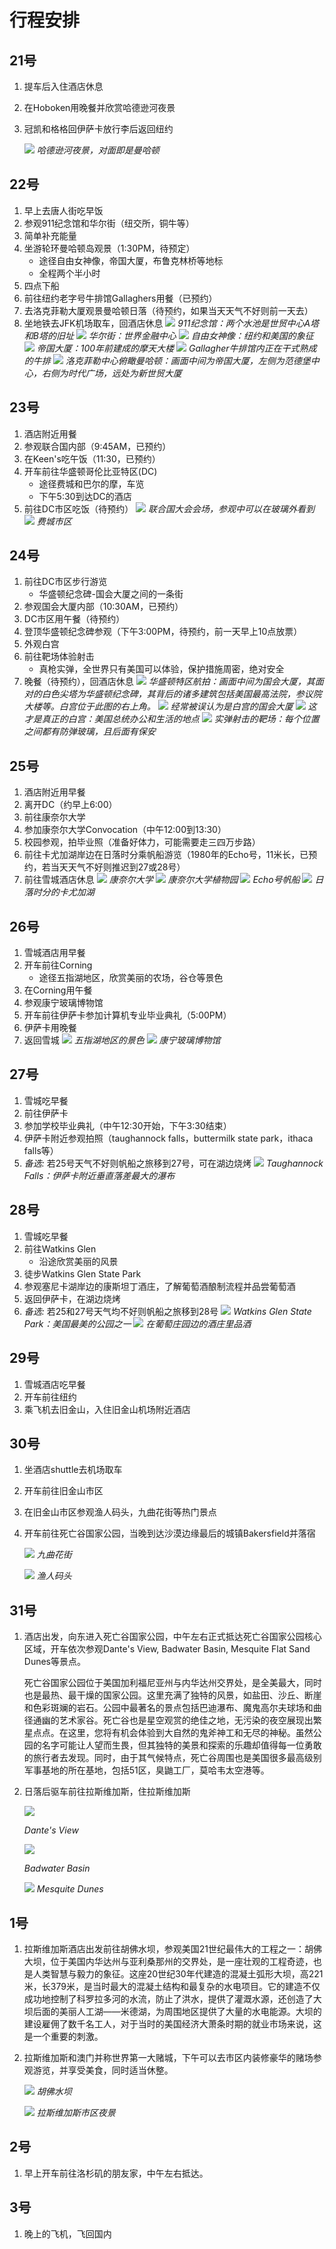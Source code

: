 # 行程安排

## 21号
1. 提车后入住酒店休息

2. 在Hoboken用晚餐并欣赏哈德逊河夜景

3. 冠凯和格格回伊萨卡放行李后返回纽约

   ![](hoboken.jpeg)
   *哈德逊河夜景，对面即是曼哈顿*

## 22号
1. 早上去唐人街吃早饭
2. 参观911纪念馆和华尔街（纽交所，铜牛等）
3. 简单补充能量
4. 坐游轮环曼哈顿岛观景（1:30PM，待预定）
   - 途径自由女神像，帝国大厦，布鲁克林桥等地标
   - 全程两个半小时
5. 四点下船
6. 前往纽约老字号牛排馆Gallaghers用餐（已预约）
7. 去洛克菲勒大厦观景曼哈顿日落（待预约，如果当天天气不好则前一天去）
8. 坐地铁去JFK机场取车，回酒店休息
![](911.jpeg)
*911纪念馆：两个水池是世贸中心A塔和B塔的旧址*
![](wallstreet.jpeg)
*华尔街：世界金融中心*
![](statue.jpeg)
*自由女神像：纽约和美国的象征*
![](empire.jpeg)
*帝国大厦：100年前建成的摩天大楼*
![](gallagher.jpeg)
*Gallagher牛排馆内正在干式熟成的牛排*
![](rock.jpeg)
*洛克菲勒中心俯瞰曼哈顿：画面中间为帝国大厦，左侧为范德堡中心，右侧为时代广场，远处为新世贸大厦*

## 23号
1. 酒店附近用餐
2. 参观联合国内部（9:45AM，已预约）
3. 在Keen's吃午饭（11:30，已预约）
4. 开车前往华盛顿哥伦比亚特区(DC)
   - 途径费城和巴尔的摩，车览
   - 下午5:30到达DC的酒店
5. 前往DC市区吃饭（待预约）
![](un.jpeg)
*联合国大会会场，参观中可以在玻璃外看到*
![](phily.jpg)
*费城市区*

## 24号
1. 前往DC市区步行游览
   - 华盛顿纪念碑-国会大厦之间的一条街
2. 参观国会大厦内部（10:30AM，已预约）
3. DC市区用午餐（待预约）
4. 登顶华盛顿纪念碑参观（下午3:00PM，待预约，前一天早上10点放票）
5. 外观白宫
6. 前往靶场体验射击
   - 真枪实弹，全世界只有美国可以体验，保护措施周密，绝对安全
7. 晚餐（待预约），回酒店休息
![](dc.jpeg)
*华盛顿特区航拍：画面中间为国会大厦，其面对的白色尖塔为华盛顿纪念碑，其背后的诸多建筑包括美国最高法院，参议院大楼等。白宫位于此图的右上角。*
![](capitol.jpeg)
*经常被误认为是白宫的国会大厦*
![](whitehouse.jpeg)
*这才是真正的白宫：美国总统办公和生活的地点*
![](guntry.jpeg)
*实弹射击的靶场：每个位置之间都有防弹玻璃，且后面有保安*


## 25号
1. 酒店附近用早餐
2. 离开DC（约早上6:00）
3. 前往康奈尔大学
4. 参加康奈尔大学Convocation（中午12:00到13:30）
5. 校园参观，拍毕业照（准备好体力，可能需要走三四万步路）
6. 前往卡尤加湖岸边在日落时分乘帆船游览（1980年的Echo号，11米长，已预约，若当天天气不好则推迟到27或28号）
7. 前往雪城酒店休息
![](cornell.jpeg)
*康奈尔大学*
![](botanic.jpeg)
*康奈尔大学植物园*
![](morgan38.jpeg)
*Echo号帆船*
![](cayuga.jpeg)
*日落时分的卡尤加湖*

## 26号
1. 雪城酒店用早餐
2. 开车前往Corning
   - 途径五指湖地区，欣赏美丽的农场，谷仓等景色
3. 在Corning用午餐
4. 参观康宁玻璃博物馆
5. 开车前往伊萨卡参加计算机专业毕业典礼（5:00PM）
6. 伊萨卡用晚餐
7. 返回雪城
![](fingerlakes.jpeg)
*五指湖地区的景色*
![](corning.jpeg)
*康宁玻璃博物馆*

## 27号
1. 雪城吃早餐
2. 前往伊萨卡
3. 参加学校毕业典礼（中午12:30开始，下午3:30结束）
4. 伊萨卡附近参观拍照（taughannock falls，buttermilk state park，ithaca falls等）
5. *备选:* 若25号天气不好则帆船之旅移到27号，可在湖边烧烤
![](tau.jpeg)
*Taughannock Falls：伊萨卡附近垂直落差最大的瀑布*

## 28号
1. 雪城吃早餐
2. 前往Watkins Glen
   - 沿途欣赏美丽的风景
3. 徒步Watkins Glen State Park
4. 参观塞尼卡湖岸边的康斯坦丁酒庄，了解葡萄酒酿制流程并品尝葡萄酒
5. 返回伊萨卡，在湖边烧烤
6. *备选:* 若25和27号天气均不好则帆船之旅移到28号
![](watkins.jpeg)
*Watkins Glen State Park：美国最美的公园之一*
![](konstantin.jpeg)
*在葡萄庄园边的酒庄里品酒*

## 29号
1. 雪城酒店吃早餐
2. 开车前往纽约
3. 乘飞机去旧金山，入住旧金山机场附近酒店



## 30号

1. 坐酒店shuttle去机场取车

2. 开车前往旧金山市区

3. 在旧金山市区参观渔人码头，九曲花街等热门景点

4. 开车前往死亡谷国家公园，当晚到达沙漠边缘最后的城镇Bakersfield并落宿

   ![](lombard.jpeg)
   *九曲花街*

   ![](fisherman.jpeg)
   *渔人码头*

## 31号

1. 酒店出发，向东进入死亡谷国家公园，中午左右正式抵达死亡谷国家公园核心区域，开车依次参观Dante's View, Badwater Basin, Mesquite Flat Sand Dunes等景点。

   死亡谷国家公园位于美国加利福尼亚州与内华达州交界处，是全美最大，同时也是最热、最干燥的国家公园。这里充满了独特的风景，如盐田、沙丘、断崖和色彩斑斓的岩石。公园中最著名的景点包括巴迪瀑布、魔鬼高尔夫球场和曲径通幽的艺术家谷。死亡谷也是星空观赏的绝佳之地，无污染的夜空展现出繁星点点。在这里，您将有机会体验到大自然的鬼斧神工和无尽的神秘。虽然公园的名字可能让人望而生畏，但其独特的美景和探索的乐趣却值得每一位勇敢的旅行者去发现。同时，由于其气候特点，死亡谷周围也是美国很多最高级别军事基地的所在基地，包括51区，臭鼬工厂，莫哈韦太空港等。

2. 日落后驱车前往拉斯维加斯，住拉斯维加斯

   ![](dante.jpeg)

   *Dante's View*

   ![](badwater.jpeg)

   *Badwater Basin*

   ![](mesquite.jpeg)
   *Mesquite Dunes*

   

## 1号

1. 拉斯维加斯酒店出发前往胡佛水坝，参观美国21世纪最伟大的工程之一：胡佛大坝，位于美国内华达州与亚利桑那州的交界处，是一座壮观的工程奇迹，也是人类智慧与毅力的象征。这座20世纪30年代建造的混凝土弧形大坝，高221米，长379米，是当时最大的混凝土结构和最复杂的水电项目。它的建造不仅成功地控制了科罗拉多河的水流，防止了洪水，提供了灌溉水源，还创造了大坝后面的美丽人工湖——米德湖，为周围地区提供了大量的水电能源。大坝的建设雇佣了数千名工人，对于当时的美国经济大萧条时期的就业市场来说，这是一个重要的刺激。

2. 拉斯维加斯和澳门并称世界第一大赌城，下午可以去市区内装修豪华的赌场参观游览，并享受美食，同时适当休整。

   ![](hoover.jpeg)
   *胡佛水坝*

   ![](vegas.jpeg)
   *拉斯维加斯市区夜景*

## 2号

1. 早上开车前往洛杉矶的朋友家，中午左右抵达。

## 3号

1. 晚上的飞机，飞回国内
